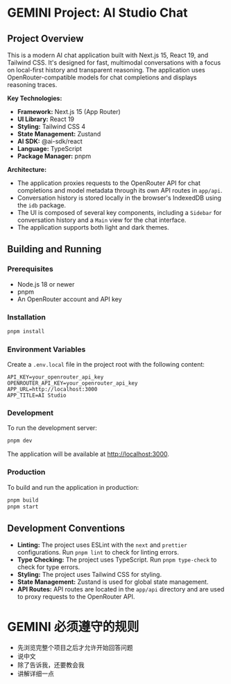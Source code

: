# GEMINI Project: AI Studio Chat

## Project Overview

This is a modern AI chat application built with Next.js 15, React 19, and Tailwind CSS. It's designed for fast, multimodal conversations with a focus on local-first history and transparent reasoning. The application uses OpenRouter-compatible models for chat completions and displays reasoning traces.

**Key Technologies:**

*   **Framework:** Next.js 15 (App Router)
*   **UI Library:** React 19
*   **Styling:** Tailwind CSS 4
*   **State Management:** Zustand
*   **AI SDK:** @ai-sdk/react
*   **Language:** TypeScript
*   **Package Manager:** pnpm

**Architecture:**

*   The application proxies requests to the OpenRouter API for chat completions and model metadata through its own API routes in `app/api`.
*   Conversation history is stored locally in the browser's IndexedDB using the `idb` package.
*   The UI is composed of several key components, including a `Sidebar` for conversation history and a `Main` view for the chat interface.
*   The application supports both light and dark themes.

## Building and Running

### Prerequisites

*   Node.js 18 or newer
*   pnpm
*   An OpenRouter account and API key

### Installation

```bash
pnpm install
```

### Environment Variables

Create a `.env.local` file in the project root with the following content:

```
API_KEY=your_openrouter_api_key
OPENROUTER_API_KEY=your_openrouter_api_key
APP_URL=http://localhost:3000
APP_TITLE=AI Studio
```

### Development

To run the development server:

```bash
pnpm dev
```

The application will be available at [http://localhost:3000](http://localhost:3000).

### Production

To build and run the application in production:

```bash
pnpm build
pnpm start
```

## Development Conventions

*   **Linting:** The project uses ESLint with the `next` and `prettier` configurations. Run `pnpm lint` to check for linting errors.
*   **Type Checking:** The project uses TypeScript. Run `pnpm type-check` to check for type errors.
*   **Styling:** The project uses Tailwind CSS for styling.
*   **State Management:** Zustand is used for global state management.
*   **API Routes:** API routes are located in the `app/api` directory and are used to proxy requests to the OpenRouter API.



# GEMINI 必须遵守的规则

- 先浏览完整个项目之后才允许开始回答问题
- 说中文
- 除了告诉我，还要教会我
- 讲解详细一点
